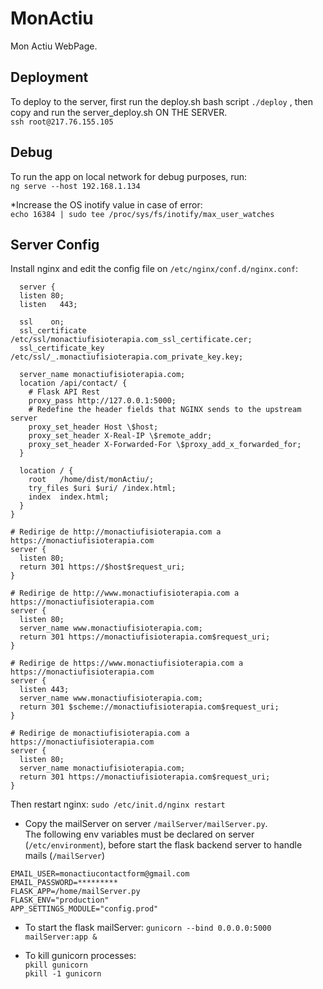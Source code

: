 # MonActiu

Mon Actiu WebPage.  

## Deployment
To deploy to the server, first run the deploy.sh bash script `./deploy` , then copy and run the server_deploy.sh ON THE SERVER.  
`ssh root@217.76.155.105`

## Debug
To run the app on local network for debug purposes, run:  
`ng serve --host 192.168.1.134`  

*Increase the OS inotify value in case of error:  
`echo 16384 | sudo tee /proc/sys/fs/inotify/max_user_watches`


## Server Config
Install nginx and edit the config file on `/etc/nginx/conf.d/nginx.conf`:  
```
  server {
  listen 80;
  listen   443;

  ssl    on;
  ssl_certificate    /etc/ssl/monactiufisioterapia.com_ssl_certificate.cer;
  ssl_certificate_key    /etc/ssl/_.monactiufisioterapia.com_private_key.key;

  server_name monactiufisioterapia.com;
  location /api/contact/ {
    # Flask API Rest
    proxy_pass http://127.0.0.1:5000;
    # Redefine the header fields that NGINX sends to the upstream server
    proxy_set_header Host \$host;
    proxy_set_header X-Real-IP \$remote_addr;
    proxy_set_header X-Forwarded-For \$proxy_add_x_forwarded_for;
  }

  location / {
    root   /home/dist/monActiu/;
    try_files $uri $uri/ /index.html;
    index  index.html;
  }
}

# Redirige de http://monactiufisioterapia.com a https://monactiufisioterapia.com
server {
  listen 80;
  return 301 https://$host$request_uri;
}

# Redirige de http://www.monactiufisioterapia.com a https://monactiufisioterapia.com
server {
  listen 80;
  server_name www.monactiufisioterapia.com;
  return 301 https://monactiufisioterapia.com$request_uri;
}

# Redirige de https://www.monactiufisioterapia.com a https://monactiufisioterapia.com
server {
  listen 443;
  server_name www.monactiufisioterapia.com;
  return 301 $scheme://monactiufisioterapia.com$request_uri;
}

# Redirige de monactiufisioterapia.com a https://monactiufisioterapia.com
server {
  listen 80;
  server_name monactiufisioterapia.com;
  return 301 https://monactiufisioterapia.com$request_uri;
}
```

Then restart nginx: `sudo /etc/init.d/nginx restart`

- Copy the mailServer on server `/mailServer/mailServer.py`.   
The following env variables must be declared on server  (`/etc/environment`), before start the flask backend server to handle mails (`/mailServer`)
```
EMAIL_USER=monactiucontactform@gmail.com
EMAIL_PASSWORD=*********
FLASK_APP=/home/mailServer.py
FLASK_ENV="production"
APP_SETTINGS_MODULE="config.prod"
```
- To start the flask mailServer: `gunicorn --bind 0.0.0.0:5000 mailServer:app &`

- To kill gunicorn processes:  
`pkill gunicorn`  
`pkill -1 gunicorn`
